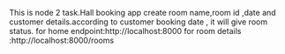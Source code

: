 This is node 2 task.Hall booking app create room name,room id ,date and customer details.according to customer booking date , it will give room status.
for home endpoint:http://localhost:8000
for room details :http://localhost:8000/rooms